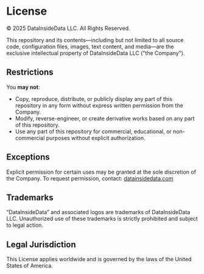 # License

© 2025 DataInsideData LLC. All Rights Reserved.

This repository and its contents—including but not limited to all source code, configuration files, images, text content, and media—are the exclusive intellectual property of DataInsideData LLC ("the Company").

## Restrictions

You **may not**:

- Copy, reproduce, distribute, or publicly display any part of this repository in any form without express written permission from the Company.
- Modify, reverse-engineer, or create derivative works based on any part of this repository.
- Use any part of this repository for commercial, educational, or non-commercial purposes without explicit authorization.

## Exceptions

Explicit permission for certain uses may be granted at the sole discretion of the Company. To request permission, contact: [datainsidedata.com](https://datainsidedata.com)

## Trademarks

“DataInsideData” and associated logos are trademarks of DataInsideData LLC. Unauthorized use of these trademarks is strictly prohibited and subject to legal action.

## Legal Jurisdiction

This License applies worldwide and is governed by the laws of the United States of America.
